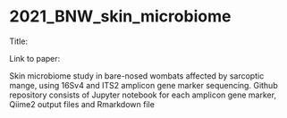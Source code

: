 # 2021_BNW_skin_microbiome

Title:

Link to paper:

Skin microbiome study in bare-nosed wombats affected by sarcoptic mange, using 16Sv4 and ITS2 amplicon gene marker sequencing. 
Github repository consists of Jupyter notebook for each amplicon gene marker, Qiime2 output files and Rmarkdown file
